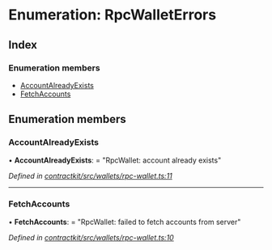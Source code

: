 # Enumeration: RpcWalletErrors

## Index

### Enumeration members

* [AccountAlreadyExists](_contractkit_src_wallets_rpc_wallet_.rpcwalleterrors.md#accountalreadyexists)
* [FetchAccounts](_contractkit_src_wallets_rpc_wallet_.rpcwalleterrors.md#fetchaccounts)

## Enumeration members

###  AccountAlreadyExists

• **AccountAlreadyExists**: = "RpcWallet: account already exists"

*Defined in [contractkit/src/wallets/rpc-wallet.ts:11](https://github.com/celo-org/celo-monorepo/blob/master/packages/contractkit/src/wallets/rpc-wallet.ts#L11)*

___

###  FetchAccounts

• **FetchAccounts**: = "RpcWallet: failed to fetch accounts from server"

*Defined in [contractkit/src/wallets/rpc-wallet.ts:10](https://github.com/celo-org/celo-monorepo/blob/master/packages/contractkit/src/wallets/rpc-wallet.ts#L10)*

